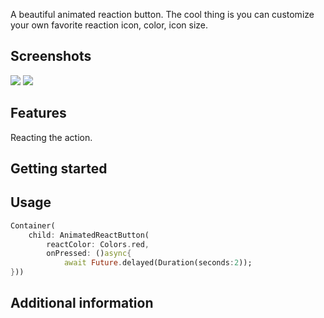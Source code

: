 <!--
This README describes the package. If you publish this package to pub.dev,
this README's contents appear on the landing page for your package.

For information about how to write a good package README, see the guide for
[writing package pages](https://dart.dev/guides/libraries/writing-package-pages).

For general information about developing packages, see the Dart guide for
[creating packages](https://dart.dev/guides/libraries/create-library-packages)
and the Flutter guide for
[developing packages and plugins](https://flutter.dev/developing-packages).
-->

A beautiful animated reaction button. The cool thing is you can customize your own favorite reaction icon, color, icon size.

## Screenshots

<img src="https://github.com/emantggw/animated_react_button/blob/main/assets/screenshots/favorite_heart.gif" />

<img src="https://github.com/emantggw/animated_react_button/blob/main/assets/screenshots/favorite_heart_real_example.gif" />

## Features

Reacting the action.

## Getting started

## Usage

```dart
Container(
    child: AnimatedReactButton(
        reactColor: Colors.red,
        onPressed: ()async{
            await Future.delayed(Duration(seconds:2));
}))
```

## Additional information

